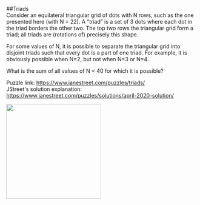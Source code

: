 ##Triads </br> 
Consider an equilateral triangular grid of dots with N rows, such as the one presented here (with N = 22). A “triad” is a set of 3 dots where each dot in the triad borders the other two. The top two rows the triangular grid form a triad; all triads are (rotations of) precisely this shape.

For some values of N, it is possible to separate the triangular grid into disjoint triads such that every dot is a part of one triad. For example, it is obviously possible when N=2, but not when N=3 or N=4.

What is the sum of all values of N < 40 for which it is possible?

Puzzle link: https://www.janestreet.com/puzzles/triads/ </br>
JStreet's solution explanation: https://www.janestreet.com/puzzles/solutions/april-2020-solution/ </br>

<img src="https://www.janestreet.com/puzzles/wp-content/uploads/2020/04/triangular_2.png" width="250">


